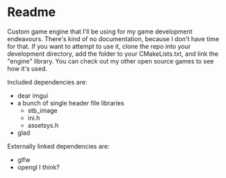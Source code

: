 # Readme

Custom game engine that I'll be using for my game development endeavours. There's kind of no documentation, because I don't have time for that. If you want to attempt to use it, clone the repo into your development directory, add the folder to your CMakeLists.txt, and link the "engine" library. You can check out my other open source games to see how it's used.

Included dependencies are:
- dear imgui
- a bunch of single header file libraries
  - stb_image
  - ini.h
  - assetsys.h
- glad

Externally linked dependencies are:
- glfw
- opengl I think?